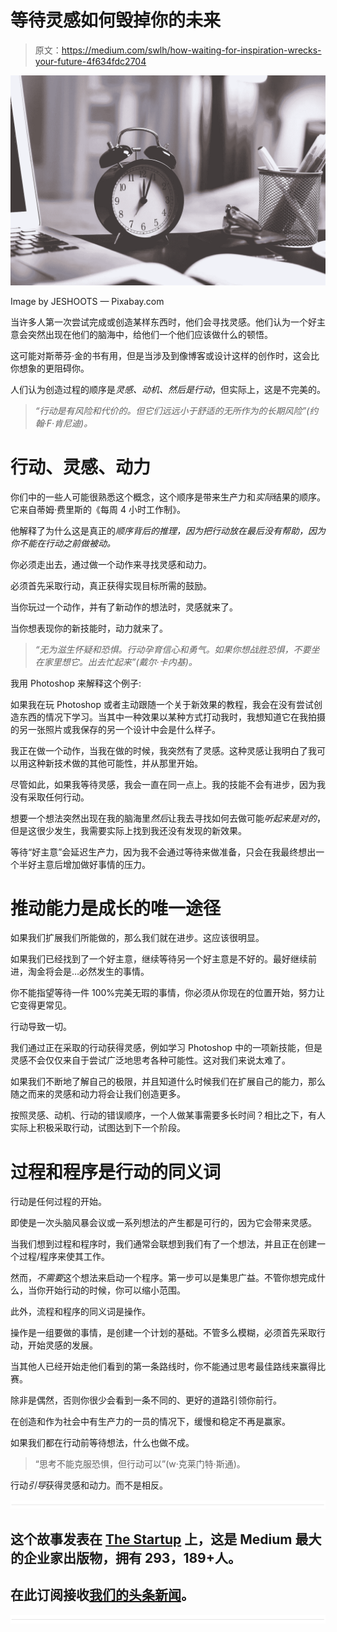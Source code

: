 # 等待灵感如何毁掉你的未来

> 原文：<https://medium.com/swlh/how-waiting-for-inspiration-wrecks-your-future-4f634fdc2704>

![](img/93f3d686d92dc1a791c69c68fee52487.png)

Image by JESHOOTS — Pixabay.com

当许多人第一次尝试完成或创造某样东西时，他们会寻找灵感。他们认为一个好主意会突然出现在他们的脑海中，给他们一个他们应该做什么的顿悟。

这可能对斯蒂芬·金的书有用，但是当涉及到像博客或设计这样的创作时，这会比你想象的更阻碍你。

人们认为创造过程的顺序是*灵感、动机、*然后是*行动*，但实际上，这是不完美的。

> *“行动是有风险和代价的。但它们远远小于舒适的无所作为的长期风险”(约翰·F·肯尼迪)。*

# 行动、灵感、动力

你们中的一些人可能很熟悉这个概念，这个顺序是带来生产力和*实际*结果的顺序。它来自蒂姆·费里斯的《每周 4 小时工作制》。

他解释了为什么这是真正的*顺序背后的推理，因为把行动放在最后没有帮助，因为你不能在行动之前做被动。*

你必须走出去，通过做一个动作来寻找灵感和动力。

必须首先采取行动，真正获得实现目标所需的鼓励。

当你玩过一个动作，并有了新动作的想法时，灵感就来了。

当你想表现你的新技能时，动力就来了。

> *“无为滋生怀疑和恐惧。行动孕育信心和勇气。如果你想战胜恐惧，不要坐在家里想它。出去忙起来”(戴尔·卡内基)。*

我用 Photoshop 来解释这个例子:

如果我在玩 Photoshop 或者主动跟随一个关于新效果的教程，我会在没有尝试创造东西的情况下学习。当其中一种效果以某种方式打动我时，我想知道它在我拍摄的另一张照片或我保存的另一个设计中会是什么样子。

我正在做一个动作，当我在做的时候，我突然有了灵感。这种灵感让我明白了我可以用这种新技术做的其他可能性，并从那里开始。

尽管如此，如果我等待灵感，我会一直在同一点上。我的技能不会有进步，因为我没有采取任何行动。

想要一个想法突然出现在我的脑海里*然后*让我去寻找如何去做可能*听起来是对的*，但是这很少发生，我需要实际上找到我还没有发现的新效果。

等待“好主意”会延迟生产力，因为我不会通过等待来做准备，只会在我最终想出一个半好主意后增加做好事情的压力。

# 推动能力是成长的唯一途径

如果我们扩展我们所能做的，那么我们就在进步。这应该很明显。

如果我们已经找到了一个好主意，继续等待另一个好主意是不好的。最好继续前进，淘金将会是…必然发生的事情。

你不能指望等待一件 100%完美无瑕的事情，你必须从你现在的位置开始，努力让它变得更常见。

行动导致一切。

我们通过正在采取的行动获得灵感，例如学习 Photoshop 中的一项新技能，但是灵感不会仅仅来自于尝试广泛地思考各种可能性。这对我们来说太难了。

如果我们不断地了解自己的极限，并且知道什么时候我们在扩展自己的能力，那么随之而来的灵感和动力将会让我们创造更多。

按照灵感、动机、行动的错误顺序，一个人做某事需要多长时间？相比之下，有人实际上积极采取行动，试图达到下一个阶段。

# 过程和程序是行动的同义词

行动是任何过程的开始。

即使是一次头脑风暴会议或一系列想法的产生都是可行的，因为它会带来灵感。

当我们想到过程和程序时，我们通常会联想到我们有了一个想法，并且正在创建一个过程/程序来使其工作。

然而，*不需要*这个想法来启动一个程序。第一步可以是集思广益。不管你想完成什么，当你开始行动的时候，你可以缩小范围。

此外，流程和程序的同义词是操作。

操作是一组要做的事情，是创建一个计划的基础。不管多么模糊，必须首先采取行动，开始灵感的发展。

当其他人已经开始走他们看到的第一条路线时，你不能通过思考最佳路线来赢得比赛。

除非是偶然，否则你很少会看到一条不同的、更好的道路引领你前行。

在创造和作为社会中有生产力的一员的情况下，缓慢和稳定不再是赢家。

如果我们都在行动前等待想法，什么也做不成。

> “思考不能克服恐惧，但行动可以”(w·克莱门特·斯通)。

行动*引导*获得灵感和动力。而不是相反。

![](img/731acf26f5d44fdc58d99a6388fe935d.png)

## 这个故事发表在 [The Startup](https://medium.com/swlh) 上，这是 Medium 最大的企业家出版物，拥有 293，189+人。

## 在此订阅接收[我们的头条新闻](http://growthsupply.com/the-startup-newsletter/)。

![](img/731acf26f5d44fdc58d99a6388fe935d.png)